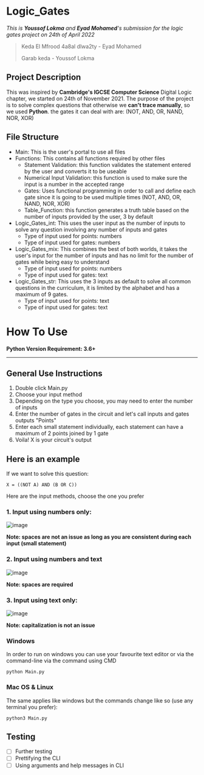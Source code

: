 # Logic_Gates
*This is **Youssof Lokma** and **Eyad Mohamed**'s submission for the logic gates project on 24th of April 2022*

> Keda El Mfrood 4a8al dlwa2ty - Eyad Mohamed
>
> Garab keda - Youssof Lokma

## Project Description
This was inspired by **Cambridge's IGCSE Computer Science** Digital Logic chapter, we started on 24th of November 2021. The purpose of the project is to solve complex questions that otherwise we **can't trace manually**, so we used **Python**. the gates it can deal with are: (NOT, AND, OR, NAND, NOR, XOR)


## File Structure
* Main: This is the user's portal to use all files
* Functions: This contains all functions required by other files
    * Statement Validation: this function validates the statement entered by the user and converts it to be useable
    * Numerical Input Validation: this function is used to make sure the input is a number in the accepted range
    * Gates: Uses functional programming in order to call and define each gate since it is going to be used multiple times (NOT, AND, OR, NAND, NOR, XOR)
    * Table_Function: this function generates a truth table based on the number of inputs provided by the user, 3 by default
* Logic_Gates_int: This uses the user input as the number of inputs to solve any question involving any number of inputs and gates
    * Type of input used for points: numbers
    * Type of input used for gates: numbers
* Logic_Gates_mix: This combines the best of both worlds, it takes the user's input for the number of inputs and has no limit for the number of gates while being easy to understand
    * Type of input used for points: numbers
    * Type of input used for gates: text
* Logic_Gates_str: This uses the 3 inputs as default to solve all common questions in the curriculum, it is limited by the alphabet and has a maximum of 9 gates. 
    * Type of input used for points: text
    * Type of input used for gates: text

# How To Use
**Python Version Requirement: 3.6+**

---
## General Use Instructions

1. Double click Main.py
2. Choose your input method
3. Depending on the type you choose, you may need to enter the number of inputs
4. Enter the number of gates in the circuit and let's call inputs and gates outputs "Points"
5. Enter each small statement individually, each statement can have a maximum of 2 points joined by 1 gate
6. Voila! X is your circuit's output

## Here is an example
If we want to solve this question:
```
X = ((NOT A) AND (B OR C))
```
Here are the input methods, choose the one you prefer
### 1. Input using numbers only:
![image](https://user-images.githubusercontent.com/94978677/168430106-53faf932-b598-4e5c-a8f1-d30bc5cf25cb.png)

**Note: spaces are not an issue as long as you are consistent during each input (small statement)**

### 2. Input using numbers and text

![image](https://user-images.githubusercontent.com/94978677/168430388-907c6064-1ebf-45a5-821b-07f1b1ccd9f0.png)


**Note: spaces are required**

### 3. Input using text only:

![image](https://user-images.githubusercontent.com/94978677/168430308-845d1dc0-a9ae-4545-8111-49f72f2a4ebb.png)

**Note: capitalization is not an issue**



### Windows
In order to run on windows you can use your favourite text editor or via the command-line via the command using CMD
```
python Main.py
```

### Mac OS & Linux
The same applies like windows but the commands change like so (use any terminal you prefer):
```
python3 Main.py
```

## Testing
- [ ] Further testing
- [ ] Prettifying the CLI
- [ ] Using arguments and help messages in CLI